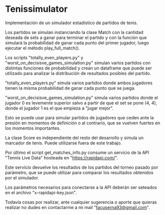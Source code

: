 # Tenissimulator
Implementación de un simulador estadístico de partidos de tenis.

Los partidos se simulan instanciando la clase Match con la cantidad deseada de sets a ganar para terminar el partido y con la función que simulará la probabilidad de ganar cada punto del primer jugador, luego ejecutar el método play_full_match().

Los scripts "totally_even_players.py" y "worst_on_decisisve_games_simulation.py" simulan varios partidos con distintas funciones de probabilidad y crean un dataframe que puede ser utilizado para analizar la distribución de resultados posibles del partido.

"totally_even_players.py" simula varios partidos donde ambos jugadores tienen la misma probabilidad de ganar cada punto que se juega.

"worst_on_decisisve_games_simulation.py" simula varios partidos donde el jugador 0 es levemente superior salvo a partir de que el set se pone (4, 4), donde el jugador 1 es el que empieza a "jugar mejor".

Esto se puede usar para simular partidos de jugadores que ceden ante la presión en momentos de definición o al contrario, que se vuelven fuertes en los momentos importantes.

La clase Score es independiente del resto del desarrollo y simula un marcador de tenis. Puede utilizarse fuera de este trabajo.

Por último el script get_matches_info.py consume un servicio de la API "Tennis Live Data" hosteada en "https://rapidapi.com/".

Este servicio devuelve los resultados de los partidos del torneo pasado por parámetro, que se puede utilizar para comparar los resultados obtenidos por el simulador.

Los parámetros necesarios para conectarse a la API deberán ser seteados en el archivo "x-rapidapi-key.json".

Todavía cosas por realizar, ante cualquier sugerencia o aporte que quieras realizar no dudes en contactarme a mi mail "facuserna93@gmail.com".